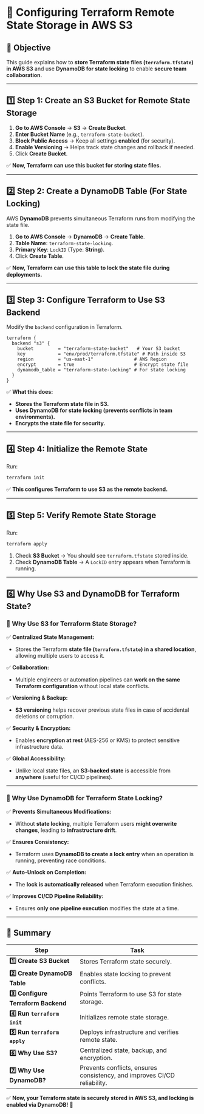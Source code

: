 # 📌 Configuring Terraform Remote State Storage in AWS S3

## **🔹 Objective**
This guide explains how to **store Terraform state files (`terraform.tfstate`) in AWS S3** and use **DynamoDB for state locking** to enable **secure team collaboration**.

---

## **1️⃣ Step 1: Create an S3 Bucket for Remote State Storage**
1. **Go to AWS Console** → **S3** → **Create Bucket**.
2. **Enter Bucket Name** (e.g., `terraform-state-bucket`).
3. **Block Public Access** → Keep all settings **enabled** (for security).
4. **Enable Versioning** → Helps track state changes and rollback if needed.
5. Click **Create Bucket**.

✅ **Now, Terraform can use this bucket for storing state files.**

---

## **2️⃣ Step 2: Create a DynamoDB Table (For State Locking)**
AWS **DynamoDB** prevents simultaneous Terraform runs from modifying the state file.

1. **Go to AWS Console** → **DynamoDB** → **Create Table**.
2. **Table Name**: `terraform-state-locking`.
3. **Primary Key**: `LockID` (Type: **String**).
4. Click **Create Table**.

✅ **Now, Terraform can use this table to lock the state file during deployments.**

---

## **3️⃣ Step 3: Configure Terraform to Use S3 Backend**
Modify the `backend` configuration in Terraform.

```hcl
terraform {
  backend "s3" {
    bucket         = "terraform-state-bucket"   # Your S3 bucket
    key            = "env/prod/terraform.tfstate" # Path inside S3
    region         = "us-east-1"               # AWS Region
    encrypt        = true                      # Encrypt state file
    dynamodb_table = "terraform-state-locking" # For state locking
  }
}
```

✅ **What this does:**
- **Stores the Terraform state file in S3.**
- **Uses DynamoDB for state locking (prevents conflicts in team environments).**
- **Encrypts the state file for security.**

---

## **4️⃣ Step 4: Initialize the Remote State**
Run:
```bash
terraform init
```
✅ **This configures Terraform to use S3 as the remote backend.**

---

## **5️⃣ Step 5: Verify Remote State Storage**
Run:
```bash
terraform apply
```
1. Check **S3 Bucket** → You should see `terraform.tfstate` stored inside.
2. Check **DynamoDB Table** → A `LockID` entry appears when Terraform is running.

---

## **6️⃣ Why Use S3 and DynamoDB for Terraform State?**

### **📌 Why Use S3 for Terraform State Storage?**
✅ **Centralized State Management:**
   - Stores the Terraform **state file (`terraform.tfstate`) in a shared location**, allowing multiple users to access it.

✅ **Collaboration:**
   - Multiple engineers or automation pipelines can **work on the same Terraform configuration** without local state conflicts.

✅ **Versioning & Backup:**
   - **S3 versioning** helps recover previous state files in case of accidental deletions or corruption.

✅ **Security & Encryption:**
   - Enables **encryption at rest** (AES-256 or KMS) to protect sensitive infrastructure data.

✅ **Global Accessibility:**
   - Unlike local state files, an **S3-backed state** is accessible from **anywhere** (useful for CI/CD pipelines).

---

### **📌 Why Use DynamoDB for Terraform State Locking?**
✅ **Prevents Simultaneous Modifications:**
   - Without **state locking**, multiple Terraform users **might overwrite changes**, leading to **infrastructure drift**.

✅ **Ensures Consistency:**
   - Terraform uses **DynamoDB to create a lock entry** when an operation is running, preventing race conditions.

✅ **Auto-Unlock on Completion:**
   - The **lock is automatically released** when Terraform execution finishes.

✅ **Improves CI/CD Pipeline Reliability:**
   - Ensures **only one pipeline execution** modifies the state at a time.

---

## **🚀 Summary**
| **Step** | **Task** |
|----------|---------|
| **1️⃣ Create S3 Bucket** | Stores Terraform state securely. |
| **2️⃣ Create DynamoDB Table** | Enables state locking to prevent conflicts. |
| **3️⃣ Configure Terraform Backend** | Points Terraform to use S3 for state storage. |
| **4️⃣ Run `terraform init`** | Initializes remote state storage. |
| **5️⃣ Run `terraform apply`** | Deploys infrastructure and verifies remote state. |
| **6️⃣ Why Use S3?** | Centralized state, backup, and encryption. |
| **7️⃣ Why Use DynamoDB?** | Prevents conflicts, ensures consistency, and improves CI/CD reliability. |

✅ **Now, your Terraform state is securely stored in AWS S3, and locking is enabled via DynamoDB!** 🚀
